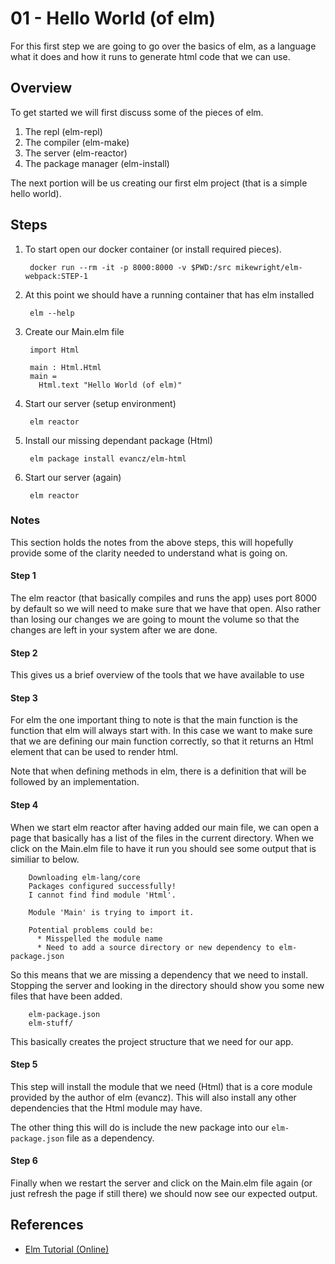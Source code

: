 01 - Hello World (of elm)
==========================================================

For this first step we are going to go over the basics of elm, as a language what it does
and how it runs to generate html code that we can use.   

## Overview

To get started we will first discuss some of the pieces of elm.  

1. The repl (elm-repl)
2. The compiler (elm-make)
3. The server (elm-reactor)
4. The package manager (elm-install) 

The next portion will be us creating our first elm project (that is a simple hello world).    

## Steps

1. To start open our docker container (or install required pieces).   

        docker run --rm -it -p 8000:8000 -v $PWD:/src mikewright/elm-webpack:STEP-1

2. At this point we should have a running container that has elm installed

        elm --help

3. Create our Main.elm file

        import Html

        main : Html.Html
        main = 
          Html.text "Hello World (of elm)"

5. Start our server (setup environment)

        elm reactor

4. Install our missing dependant package (Html)  

        elm package install evancz/elm-html

6. Start our server (again)

        elm reactor

### Notes

This section holds the notes from the above steps, this will hopefully provide some
of the clarity needed to understand what is going on.   

#### Step 1

The elm reactor (that basically compiles and runs the app) uses port 8000 by default
so we will need to make sure that we have that open.  Also rather than losing our
changes we are going to mount the volume so that the changes are left in your 
system after we are done.     

#### Step 2

This gives us a brief overview of the tools that we have available to use    

#### Step 3

For elm the one important thing to note is that the main function is the function
that elm will always start with.  In this case we want to make sure that we are 
defining our main function correctly, so that it returns an Html element that can
be used to render html.    

Note that when defining methods in elm, there is a definition that will be followed
by an implementation.     

#### Step 4

When we start elm reactor after having added our main file, we can open a page that 
basically has a list of the files in the current directory.  When we click on the 
Main.elm file to have it run you should see some output that is similiar to below.   

        Downloading elm-lang/core
        Packages configured successfully!
        I cannot find find module 'Html'.
        
        Module 'Main' is trying to import it.
        
        Potential problems could be:
          * Misspelled the module name
          * Need to add a source directory or new dependency to elm-package.json

So this means that we are missing a dependency that we need to install.  Stopping
the server and looking in the directory should show you some new files that have
been added.    

        elm-package.json
        elm-stuff/

This basically creates the project structure that we need for our app.  

#### Step 5

This step will install the module that we need (Html) that is a core module provided
by the author of elm (evancz).  This will also install any other dependencies that
the Html module may have.  

The other thing this will do is include the new package into our `elm-package.json`
file as a dependency.    

#### Step 6

Finally when we restart the server and click on the Main.elm file again (or just 
refresh the page if still there) we should now see our expected output.    

## References

* [Elm Tutorial (Online)](http://www.elm-tutorial.org/)    

